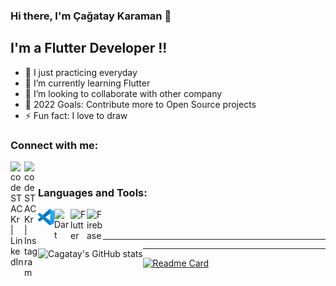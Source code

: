 ### Hi there, I'm Çağatay Karaman  👋



## I'm a Flutter Developer !!

- 🔭 I just practicing everyday
- 🌱 I’m currently learning Flutter 
- 👯 I’m looking to collaborate with other company
- 🥅 2022 Goals: Contribute more to Open Source projects
- ⚡ Fun fact: I love to draw

### Connect with me:


[<img align="left" alt="codeSTACKr | LinkedIn" width="22px" src="https://cdn.jsdelivr.net/npm/simple-icons@v3/icons/linkedin.svg" />][linkedin]
[<img align="left" alt="codeSTACKr | Instagram" width="22px" src="https://cdn.jsdelivr.net/npm/simple-icons@v3/icons/instagram.svg" />][instagram]

<br />

### Languages and Tools:

<img align="left" alt="Visual Studio Code" width="26px" src="https://raw.githubusercontent.com/github/explore/80688e429a7d4ef2fca1e82350fe8e3517d3494d/topics/visual-studio-code/visual-studio-code.png" />
<img align="left" alt="Dart" width="26px" src="https://upload.wikimedia.org/wikipedia/commons/7/7e/Dart-logo.png" />
<img align="left" alt="Flutter" width="26px" src="https://iconape.com/wp-content/files/vg/61804/png/flutter.png" />
<img align="left" alt="Firebase" width="26px" src="https://4.bp.blogspot.com/-rtNRVM3aIvI/XJX_U07Z-II/AAAAAAAAJXY/YpdOo490FTgdKOxM4qDG-2-EzcNFAWkKACK4BGAYYCw/s1600/logo%2Bfirebase%2Bicon.png" />

<br />
<br />




 
---
<img align="left" alt="Cagatay's GitHub stats" src="https://github-readme-stats.vercel.app/api?username=ckaraman&show_icons=true&hide_border=true&theme=radical" />

---


[![Readme Card](https://github-readme-stats.vercel.app/api/pin?username=ckaraman&repo=github-readme-stats)](https://github.com/ckaraman/github-readme-stats)



[instagram]: https://instagram.com/flutt.code.ter?r=nametag
[linkedin]: www.linkedin.com/in/çağatay-karaman

